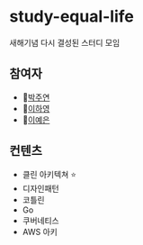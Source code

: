 # study-equal-life
새해기념 다시 결성된 스터디 모임

## 참여자
* :rabbit:[박주연](https://github.com/Ju-Yeon)
* :baby_chick:[이하영](https://github.com/Below0)
* :dog:[이예은](https://github.com/gomamon)

## 컨텐츠
- 클린 아키텍쳐 :star:
- 디자인패턴
- 코틀린
- Go
- 쿠버네티스
- AWS 아키
